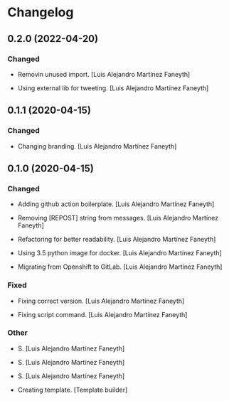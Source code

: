 # Changelog


## 0.2.0 (2022-04-20)

### Changed

* Removin unused import. [Luis Alejandro Martínez Faneyth]

* Using external lib for tweeting. [Luis Alejandro Martínez Faneyth]


## 0.1.1 (2020-04-15)

### Changed

* Changing branding. [Luis Alejandro Martínez Faneyth]


## 0.1.0 (2020-04-15)

### Changed

* Adding github action boilerplate. [Luis Alejandro Martínez Faneyth]

* Removing [REPOST] string from messages. [Luis Alejandro Martínez Faneyth]

* Refactoring for better readability. [Luis Alejandro Martínez Faneyth]

* Using 3.5 python image for docker. [Luis Alejandro Martínez Faneyth]

* Migrating from Openshift to GitLab. [Luis Alejandro Martínez Faneyth]


### Fixed

* Fixing correct version. [Luis Alejandro Martínez Faneyth]

* Fixing script command. [Luis Alejandro Martínez Faneyth]


### Other

* S. [Luis Alejandro Martínez Faneyth]

* S. [Luis Alejandro Martínez Faneyth]

* S. [Luis Alejandro Martínez Faneyth]

* Creating template. [Template builder]

